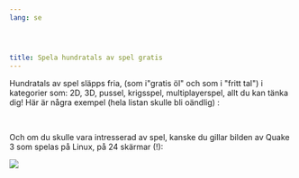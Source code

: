 ```yaml
---
lang: se




title: Spela hundratals av spel gratis
---
```


Hundratals av spel släpps fria, (som i"gratis öl" och som i "fritt 
tal") i kategorier 
som: 2D, 3D, pussel, krigsspel, multiplayerspel, allt du kan tänka dig! Här är några 
exempel (hela listan skulle bli oändlig) :

<div id="items">



<br class="clearboth" />


Och om du skulle vara intresserad av spel, kanske du gillar bilden av Quake 3 som 
spelas på Linux, på 24 skärmar (!):

<a href="Images/quake_24_screens.jpg"><img src="Images/quake_24_screens_thumbnail.jpg" /></a>




